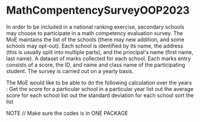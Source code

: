 # MathCompentencySurveyOOP2023

In order to be included in a national ranking exercise, secondary schools may choose to participate in a math competency evaluation survey. The MoE maintains the list of the schools (there may new addition, and some schools may opt-out).  Each school is identified by its name, the address (this is usually split into multiple parts), and the principal's name (first name, last name). A dataset of marks collected for each school. Each marks entry consists of a score, the ID, and name and class name of the participating student. The survey is carried out on a yearly basis.

The MoE would like to be able to do the following calculation over the years :
Get the score for a particular school in a particular year list out the average score for each school list out the standard deviation for each school sort the list

NOTE // Make sure the codes is in ONE PACKAGE
